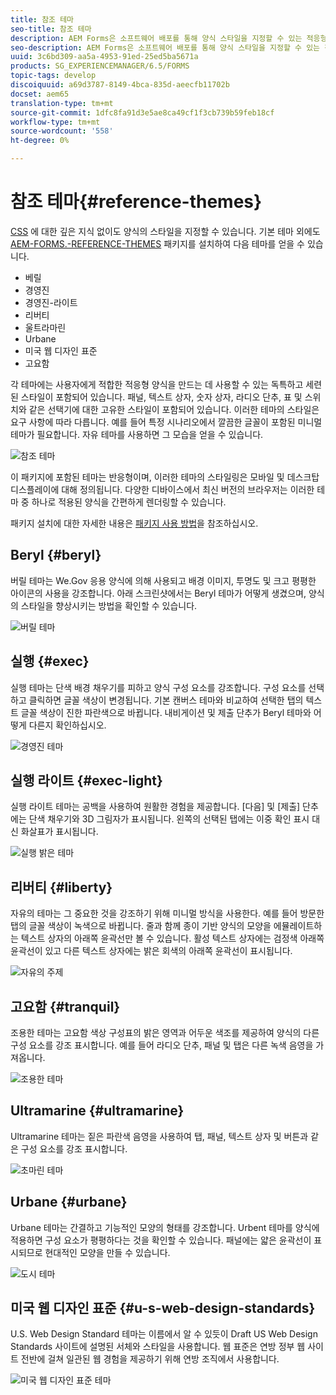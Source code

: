 ```yaml
---
title: 참조 테마
seo-title: 참조 테마
description: AEM Forms은 소프트웨어 배포를 통해 양식 스타일을 지정할 수 있는 적응형 양식 테마를 제공합니다.
seo-description: AEM Forms은 소프트웨어 배포를 통해 양식 스타일을 지정할 수 있는 적응형 양식 테마를 제공합니다.
uuid: 3c6bd309-aa5a-4953-91ed-25ed5ba5671a
products: SG_EXPERIENCEMANAGER/6.5/FORMS
topic-tags: develop
discoiquuid: a69d3787-8149-4bca-835d-aeecfb11702b
docset: aem65
translation-type: tm+mt
source-git-commit: 1dfc8fa91d3e5ae8ca49cf1f3cb739b59feb18cf
workflow-type: tm+mt
source-wordcount: '558'
ht-degree: 0%

---
```



# 참조 테마{#reference-themes}

[CSS](../../forms/using/themes.md) 에 대한 깊은 지식 없이도 양식의 스타일을 지정할 수 있습니다. 기본 테마 외에도 [AEM-FORMS.-REFERENCE-THEMES](https://www.adobeaemcloud.com/content/marketplace/marketplaceProxy.html?packagePath=/content/companies/public/adobe/packages/cq630/fd/AEM-FORMS-6.3-REFERENCE-THEMES) 패키지를 설치하여 다음 테마를 얻을 수 있습니다.

* 베릴
* 경영진
* 경영진-라이트
* 리버티
* 울트라마린
* Urbane
* 미국 웹 디자인 표준
* 고요함

각 테마에는 사용자에게 적합한 적응형 양식을 만드는 데 사용할 수 있는 독특하고 세련된 스타일이 포함되어 있습니다. 패널, 텍스트 상자, 숫자 상자, 라디오 단추, 표 및 스위치와 같은 선택기에 대한 고유한 스타일이 포함되어 있습니다. 이러한 테마의 스타일은 요구 사항에 따라 다릅니다. 예를 들어 특정 시나리오에서 깔끔한 글꼴이 포함된 미니멀 테마가 필요합니다. 자유 테마를 사용하면 그 모습을 얻을 수 있습니다.

![참조 테마](assets/ref-themes.png)

이 패키지에 포함된 테마는 반응형이며, 이러한 테마의 스타일링은 모바일 및 데스크탑 디스플레이에 대해 정의됩니다. 다양한 디바이스에서 최신 버전의 브라우저는 이러한 테마 중 하나로 적용된 양식을 간편하게 렌더링할 수 있습니다.

패키지 설치에 대한 자세한 내용은 [패키지 사용 방법](/help/sites-administering/package-manager.md)을 참조하십시오.

## Beryl {#beryl}

버릴 테마는 We.Gov 응용 양식에 의해 사용되고 배경 이미지, 투명도 및 크고 평평한 아이콘의 사용을 강조합니다. 아래 스크린샷에서는 Beryl 테마가 어떻게 생겼으며, 양식의 스타일을 향상시키는 방법을 확인할 수 있습니다.

![버릴 테마](assets/beryl.png)

<!--[Click to enlarge

](assets/beryl-1.png)-->

## 실행 {#exec}

실행 테마는 단색 배경 채우기를 피하고 양식 구성 요소를 강조합니다. 구성 요소를 선택하고 클릭하면 글꼴 색상이 변경됩니다. 기본 캔버스 테마와 비교하여 선택한 탭의 텍스트 글꼴 색상이 진한 파란색으로 바뀝니다. 내비게이션 및 제출 단추가 Beryl 테마와 어떻게 다른지 확인하십시오.

![경영진 테마](assets/exec.png)

<!--[Click to enlarge

](assets/exec-1.png)-->

## 실행 라이트 {#exec-light}

실행 라이트 테마는 공백을 사용하여 원활한 경험을 제공합니다. [다음] 및 [제출] 단추에는 단색 채우기와 3D 그림자가 표시됩니다. 왼쪽의 선택된 탭에는 이중 확인 표시 대신 화살표가 표시됩니다.

![실행 밝은 테마](assets/exec-light.png)

<!--[Click to enlarge

](assets/exec-light-1.png)-->

## 리버티 {#liberty}

자유의 테마는 그 중요한 것을 강조하기 위해 미니멀 방식을 사용한다. 예를 들어 방문한 탭의 글꼴 색상이 녹색으로 바뀝니다. 줄과 함께 종이 기반 양식의 모양을 에뮬레이트하는 텍스트 상자의 아래쪽 윤곽선만 볼 수 있습니다. 활성 텍스트 상자에는 검정색 아래쪽 윤곽선이 있고 다른 텍스트 상자에는 밝은 회색의 아래쪽 윤곽선이 표시됩니다.

![자유의 주제](assets/liberty.png)

<!--[Click to enlarge

](assets/liberty-1.png)-->

## 고요함 {#tranquil}

조용한 테마는 고요함 색상 구성표의 밝은 영역과 어두운 색조를 제공하여 양식의 다른 구성 요소를 강조 표시합니다. 예를 들어 라디오 단추, 패널 및 탭은 다른 녹색 음영을 가져옵니다.

![조용한 테마](assets/tranquil.png)

<!--[Click to enlarge

](assets/tranquil-1.png)-->

## Ultramarine {#ultramarine}

Ultramarine 테마는 짙은 파란색 음영을 사용하여 탭, 패널, 텍스트 상자 및 버튼과 같은 구성 요소를 강조 표시합니다.

![초마린 테마](assets/ultramarine.png)

<!--[Click to enlarge](assets/ultramarine-1.png)-->

## Urbane {#urbane}

Urbane 테마는 간결하고 기능적인 모양의 형태를 강조합니다. Urbent 테마를 양식에 적용하면 구성 요소가 평평하다는 것을 확인할 수 있습니다. 패널에는 얇은 윤곽선이 표시되므로 현대적인 모양을 만들 수 있습니다.

![도시 테마](assets/urbane.png)

<!--[Click to enlarge

](assets/urbane-1.png)-->

## 미국 웹 디자인 표준 {#u-s-web-design-standards}

U.S. Web Design Standard 테마는 이름에서 알 수 있듯이 Draft US Web Design Standards 사이트에 설명된 서체와 스타일을 사용합니다. 웹 표준은 연방 정부 웹 사이트 전반에 걸쳐 일관된 웹 경험을 제공하기 위해 연방 조직에서 사용합니다.

![미국 웹 디자인 표준 테마](assets/us-web-standards.png)

<!--[Click to enlarge

](assets/usgov.png)-->
